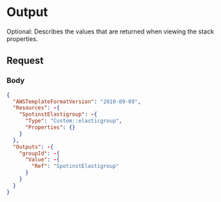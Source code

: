 # Output

Optional: Describes the values that are returned when viewing the stack properties.

## Request

### Body

```json
{
  "AWSTemplateFormatVersion": "2010-09-09",
  "Resources": -{
    "SpotinstElastigroup": -{
      "Type": "Custom::elasticgroup",
      "Properties": {}
    }
  },
  "Outputs": -{
    "groupId": -{
      "Value": -{
        "Ref": "SpotinstElastigroup"
      }
    }
  }
}
```
